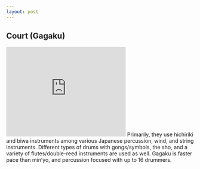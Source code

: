 ```yaml
---
layout: post
---
```


## Court (Gagaku)

<iframe width="320" height="240" src="https://www.youtube.com/embed/KG9efSXLGDw" frameborder="0" allowfullscreen></iframe> 
Primarily, they use hichiriki and biwa instruments among various Japanese percussion, wind, and string instruments. Different types of drums with gongs/symbols, the sho, and a variety of flutes/double-reed instruments are used as well. Gagaku is faster pace than min’yo, and percussion focused with up to 16 drummers. 
